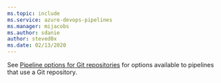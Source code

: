 ```yaml
---
ms.topic: include
ms.service: azure-devops-pipelines
ms.manager: mijacobs
ms.author: sdanie
author: steved0x
ms.date: 02/13/2020
---
```


[//]: # (Options for Git repositories)

See [Pipeline options for Git repositories](../pipeline-options-for-git.md) for options available to pipelines that use a Git repository.
